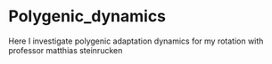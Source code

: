 # Polygenic_dynamics
Here I investigate polygenic adaptation dynamics for my rotation with professor matthias steinrucken
